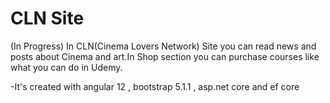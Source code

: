 # CLN Site
(In Progress)
In CLN(Cinema Lovers Network) Site you can read news and posts about Cinema and art.In Shop section you can purchase courses like what you can do in Udemy.


-It's created with angular 12 , bootstrap 5.1.1 , asp.net core and ef core

